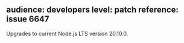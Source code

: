 audience: developers
level: patch
reference: issue 6647
---
Upgrades to current Node.js LTS version 20.10.0.
